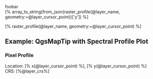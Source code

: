 <div id="info">foobar</div>
[% array_to_string(from_json(raster_profile(@layer_name, geometry:=@layer_cursor_point))['y']) %]

[% raster_profile(@layer_name, geometry:=@layer_cursor_point) %]

<script>
var profile = [% from_json(raster_profile(@layer_name, geometry:=@layer_cursor_point)) %]

// var myPlot = document.getElementById('graphDiv');
myInfo = document.getElementById('info');
myInfo.innerHTML = profile

</script>




## Example: QgsMapTip with Spectral Profile Plot

<h3>Pixel Profile</h3>
Location: [% x(@layer_cursor_point) %], [% y(@layer_cursor_point) %] <br>
CRS: [%@layer_crs%]

<div style="min-with:200px;" id="graphDiv"></div>
<script src="https://cdn.plot.ly/plotly-latest.min.js"></script>
<script>
var profile = JSON.parse(' [% raster_profile(@layer_name, geometry:=@layer_cursor_point) %] ');

var data = [{x:profile['x'].filter, 
		     y:profile['y'],
			 type:'scatter'
			}];
			
var layout = {
  autosize: false,
  paper_bgcolor: 'white',
  plot_bgcolor: 'white',
};
Plotly.react(graphDiv, data, layout);
</script>


